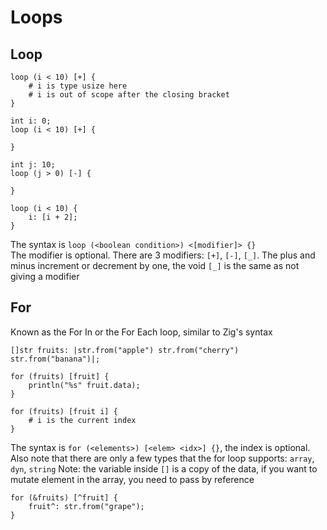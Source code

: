 # Loops

## Loop
```
loop (i < 10) [+] {
    # i is type usize here
    # i is out of scope after the closing bracket
}

int i: 0;
loop (i < 10) [+] {

}

int j: 10;
loop (j > 0) [-] {

}

loop (i < 10) {
    i: [i + 2];
}
```

The syntax is `loop (<boolean condition>) <[modifier]> {}`<br>
The modifier is optional. There are 3 modifiers: `[+]`, `[-]`, `[_]`. The plus and minus increment or decrement by one, the void `[_]` is the same as not giving a modifier


## For
Known as the For In or the For Each loop, similar to Zig's syntax
```
[]str fruits: |str.from("apple") str.from("cherry") str.from("banana")|;

for (fruits) [fruit] {
    println("%s" fruit.data);
}

for (fruits) [fruit i] {
    # i is the current index
}
```

The syntax is `for (<elements>) [<elem> <idx>] {}`, the index is optional. Also note that there are only a few types that the for loop supports: `array`, `dyn`, `string`
Note: the variable inside `[]` is a copy of the data, if you want to mutate element in the array, you need to pass by reference
```
for (&fruits) [^fruit] {
    fruit^: str.from("grape");
}
```
